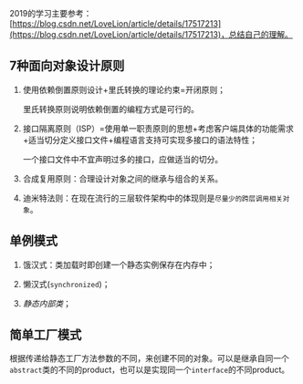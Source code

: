 2019的学习主要参考：[https://blog.csdn.net/LoveLion/article/details/17517213](https://blog.csdn.net/LoveLion/article/details/17517213)，总结自己的理解。

## 7种面向对象设计原则

1. 使用依赖倒置原则设计+里氏转换的理论约束=开闭原则；

   里氏转换原则说明依赖倒置的编程方式是可行的。

2. 接口隔离原则（ISP）=使用单一职责原则的思想+考虑客户端具体的功能需求+适当切分定义接口文件+编程语言支持可实现多接口的语法特性；

   一个接口文件中不宜声明过多的接口，应做适当的切分。

3. 合成复用原则：合理设计对象之间的继承与组合的关系。
4. 迪米特法则：在现在流行的三层软件架构中的体现则是`尽量少的跨层调用相关对象`。

## 单例模式

1. 饿汉式：类加载时即创建一个静态实例保存在内存中；

2. 懒汉式(`synchronized`)；

3. _静态内部类_；

## 简单工厂模式

根据传递给静态工厂方法参数的不同，来创建不同的对象。可以是继承自同一个`abstract`类的不同的product，也可以是实现同一个`interface`的不同product。